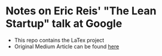# Notes on Eric Reis' "The Lean Startup" talk at Google

* This repo contains the LaTex project
* Original Medium Article can be found [here](https://medium.com/the-rising-tilde/notes-on-the-lean-startup-talks-at-google-75cb8023baf2)
